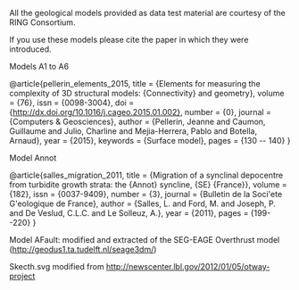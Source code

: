 All the geological models provided as data test material are courtesy of the RING Consortium.

If you use these models please cite the paper in which they were introduced.


Models A1 to A6  

@article{pellerin_elements_2015,
	title = {Elements for measuring the complexity of 3D structural models: {Connectivity} and geometry},
	volume = {76},
	issn = {0098-3004},
	doi = {http://dx.doi.org/10.1016/j.cageo.2015.01.002},
	number = {0},
	journal = {Computers \& Geosciences},
	author = {Pellerin, Jeanne and Caumon, Guillaume and Julio, Charline and Mejia-Herrera, Pablo and Botella, Arnaud},
	year = {2015},
	keywords = {Surface model},
	pages = {130 -- 140}
}


Model Annot 

@article{salles_migration_2011,
	title = {Migration of a synclinal depocentre from turbidite growth strata: the {Annot} syncline, {SE} {France}},
	volume = {182},
	issn = {0037-9409},
	number = {3},
	journal = {Bulletin de la Soci\'ete G\'eologique de France},
	author = {Salles, L. and Ford, M. and Joseph, P. and De Veslud, C.L.C. and Le Solleuz, A.},
	year = {2011},
	pages = {199--220}
}

Model AFault: modified and extracted of the SEG-EAGE Overthrust model (http://geodus1.ta.tudelft.nl/seage3dm/)

Skecth.svg modified from http://newscenter.lbl.gov/2012/01/05/otway-project
